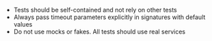 - Tests should be self-contained and not rely on other tests
- Always pass timeout parameters explicitly in signatures with default values
- Do not use mocks or fakes. All tests should use real services